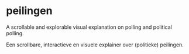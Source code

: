 # peilingen

A scrollable and explorable visual explanation on polling and political polling.

Een scrollbare, interactieve en visuele explainer over (politieke) peilingen.

